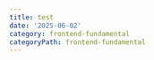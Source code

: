 ```yaml
---
title: test
date: '2025-06-02'
category: frontend-fundamental
categoryPath: frontend-fundamental
---
```


